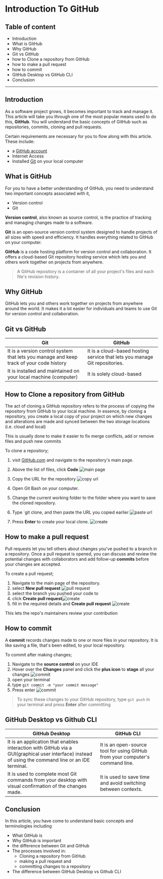 # Introduction To GitHub

## Table of content

- Introduction
- What is GitHub
- Why GitHub
- Git vs GitHub
- how to Clone a repository from GitHub
- how to make a pull request
- how to commit
- GitHub Desktop vs GitHub CLI
- Conclusion

---

## Introduction

As a software project grows, it becomes important to track and manage it.
This article will take you through one of the most popular means used to do this, **GitHub**. You will understand the basic concepts of GitHub such as repositories, commits, cloning and pull requests.

Certain requirements are necessary for you to flow along with this article. These include:

- a [GitHub account](http://github.com/)
- Internet Access
- Installed [Git](https://git-scm.com/) on your local computer

## What is GitHub

For you to have a better understanding of GitHub, you need to understand two important concepts associated with it,

- Version control
- Git

**Version control**, also known as source control, is the practice of tracking and managing changes made to a software.

**Git** is an open-source version control system designed to handle projects of all sizes with speed and efficiency. It handles everything related to GitHub on your computer.

**GitHub** is a code hosting platform for version control and collaboration. It offers a cloud-based Git repository hosting service which lets you and others work together on projects from anywhere.

> A GitHub repository is a container of all your project's files and each file's revision history.

## Why GitHub

GitHub lets you and others work together on projects from anywhere around the world.
It makes it a lot easier for individuals and teams to use Git for version control and collaboration.

## Git vs GitHub

| Git                                                                                     | GitHub                                                                     |
| --------------------------------------------------------------------------------------- | -------------------------------------------------------------------------- |
| It is a version control system that lets you manage and keep track of your code history | It is a cloud-based hosting service that lets you manage Git repositories. |
| It is installed and maintained on your local machine (computer)                         | It is solely cloud-based                                                   |

## How to Clone a repository from GitHub

The act of cloning a GitHub repository refers to the process of copying the repository from GitHub to your local machine. In essence, by cloning a repository, you create a local copy of your project on which new changes and alterations are made and synced between the two storage locations (i.e. cloud and local)

This is usually done to make it easier to fix merge conflicts, add or remove files and push new commits

To clone a repository;

1. visit [GitHub.com](http://github.com/) and navigate to the repository's main page.

2. Above the list of files, click **Code**
   ![main page](img/img1.jpg)

3. Copy the URL for the repository
   ![copy url](img/img2.jpg)

4. Open Git Bash on your computer.

5. Change the current working folder to the folder where you want to save the cloned repository.

6. Type `git clone, and then paste the URL you copied earlier
   ![paste url](img/img3.jpg)

7. Press **Enter** to create your local clone. ![create](img/img4.jpg)

## How to make a pull request

Pull requests let you tell others about changes you've pushed to a branch in a repository. Once a pull request is opened, you can discuss and review the potential changes with collaborators and add follow-up **commits** before your changes are accepted.

To create a pull request;

1. Navigate to the main page of the repository.
2. select **New pull request**
   ![pull request](img/img5.jpg)
3. select the branch you pushed your code to
4. click **Create pull request**![create](img/img6.jpg)
5. fill in the required details and **Create pull request** ![create](img/img7.jpg)

This lets the repo's maintainers review your contribution

## How to commit

A **commit** records changes made to one or more files in your repository. It is like saving a file, that's been edited, to your local repository.

To commit after making changes;

1. Navigate to the **source control** on your IDE
2. Hover over the **Changes** panel and click the **plus icon** to **stage** all your changes
   ![commit](img/img8.jpg)
3. open your terminal
4. type `git commit -m "your commit message"`
5. Press enter
   ![commit](img/img9.jpg)

> To sync these changes to your GitHub repository, type `git push` in your terminal and press **Enter** after committing

## GitHub Desktop vs Github CLI

| GitHub Desktop                                                                                                                                      | GitHub CLI                                                                    |
| --------------------------------------------------------------------------------------------------------------------------------------------------- | ----------------------------------------------------------------------------- |
| It is an application that enables interaction with GitHub via a GUI(graphical user interface) instead of using the command line or an IDE terminal. | It is an open-source tool for using GitHub from your computer's command line. |
| It is used to complete most Git commands from your desktop with visual confirmation of the changes made.                                            | It is used to save time and avoid switching between contexts.                 |

## Conclusion

In this article, you have come to understand basic concepts and terminologies including

- What GitHub is
- Why GitHub is important
- the difference between Git and GitHub
- The processes involved in:
  - Cloning a repository from GitHub
  - making a pull request and
  - committing changes to a repository
- The difference between GitHub Desktop vs Github CLI
